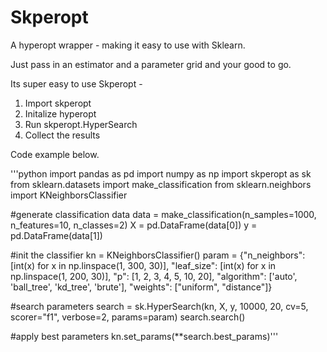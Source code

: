 # Skperopt
A hyperopt wrapper - making it easy to use with Sklearn.

Just pass in an estimator and a parameter grid and your good to go.

Its super easy to use Skperopt - 

1. Import skperopt
2. Initalize hyperopt 
3. Run skperopt.HyperSearch
4. Collect the results

Code example below.

'''python
import pandas as pd
import numpy as np
import skperopt as sk
from sklearn.datasets import make_classification
from sklearn.neighbors import KNeighborsClassifier

#generate classification data
data = make_classification(n_samples=1000, n_features=10, n_classes=2)
X = pd.DataFrame(data[0])
y = pd.DataFrame(data[1])

#init the classifier
kn = KNeighborsClassifier()
param = {"n_neighbors": [int(x) for x in np.linspace(1, 300, 30)],
         "leaf_size": [int(x) for x in np.linspace(1, 200, 30)],
         "p": [1, 2, 3, 4, 5, 10, 20],
         "algorithm": ['auto', 'ball_tree', 'kd_tree', 'brute'],
         "weights": ["uniform", "distance"]}


#search parameters
search = sk.HyperSearch(kn, X, y, 10000, 20, cv=5, scorer="f1", verbose=2, params=param)
search.search()

#apply best parameters
kn.set_params(**search.best_params)'''
